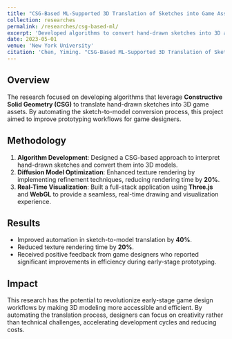```yaml
---
title: "CSG-Based ML-Supported 3D Translation of Sketches into Game Assets"
collection: researches
permalink: /researches/csg-based-ml/
excerpt: 'Developed algorithms to convert hand-drawn sketches into 3D assets using Constructive Solid Geometry (CSG).'
date: 2023-05-01
venue: 'New York University'
citation: 'Chen, Yiming. "CSG-Based ML-Supported 3D Translation of Sketches into Game Assets." Under review by The Visual Computer, 2023.'
---
```


## Overview
The research focused on developing algorithms that leverage **Constructive Solid Geometry (CSG)** to translate hand-drawn sketches into 3D game assets. By automating the sketch-to-model conversion process, this project aimed to improve prototyping workflows for game designers.

## Methodology
1. **Algorithm Development**: Designed a CSG-based approach to interpret hand-drawn sketches and convert them into 3D models.
2. **Diffusion Model Optimization**: Enhanced texture rendering by implementing refinement techniques, reducing rendering time by **20%**.
3. **Real-Time Visualization**: Built a full-stack application using **Three.js** and **WebGL** to provide a seamless, real-time drawing and visualization experience.

## Results
- Improved automation in sketch-to-model translation by **40%**.
- Reduced texture rendering time by **20%**.
- Received positive feedback from game designers who reported significant improvements in efficiency during early-stage prototyping.

## Impact
This research has the potential to revolutionize early-stage game design workflows by making 3D modeling more accessible and efficient. By automating the translation process, designers can focus on creativity rather than technical challenges, accelerating development cycles and reducing costs.

